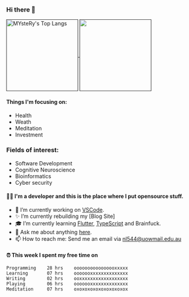 ### Hi there 👋

<!--BGN_SECTION:github-readme-stats-->
<a href="" target="_blank">
  <img height="190" align="center" src="https://github-readme-stats.vercel.app/api/top-langs/?username=0xMYsteRy&hide=HTML,CSS,TSQL,Makefile,Cmake&theme=great-gatsby" alt="MYsteRy's Top Langs" />
</a>
<a href="" target="_blank">
  <img height="190" align="center" src="https://github-readme-stats.vercel.app/api?username=0xMysteRy&count_private=true&show_icons=true&theme=cobalt" />
</a>

<!--END_SECTION:github-readme-stats-->

#### Things I'm focusing on:
* Health
* Weath
* Meditation
* Investment

### Fields of interest:
* Software Development
* Cognitive Neuroscience
* Bioinformatics
* Cyber security

#### 👨‍💻  I'm a developer and this is the place where I put opensource stuff.
<!--BGN_SECTION:introduction-->
- 🐾 I’m currently working on [VSCode](https://code.visualstudio.com/).
- ✨ I’m currently rebuilding my [Blog Site]
- 🎓 I’m currently learning [Flutter](https://flutter.dev/), [TypeScript](https://www.typescriptlang.org/) and Brainfuck.
- 💬 Ask me about anything [here](https://github.com/0xMysteRy/0xMysteRy/issues).
- 📫 How to reach me: Send me an email via nl544@uowmail.edu.au
<!--BGN_SECTION:introduction-->


#### ⏰  This week I spent my free time on
<!-- BGN_SECTION:weektime -->
```text
Programming    28 hrs    oooooooooooooooxxxxx    
Learning       07 hrs    ooooooxxxxxxxxxxxxxx    
Writing        02 hrs    ooxxxxxxxxxxxxxxxxxx    
Playing        06 hrs    ooooooxxxxxxxxxxxxxx
Meditation     07 hrs    oxoxoxoxoxoxoxoxoxox
```
<!-- END_SECTION:weektime -->
